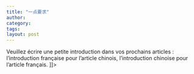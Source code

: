 ```yaml
---
title: "一点要求"
author:
category: 
tags: 
layout: post
---
```



Veuillez écrire une petite introduction dans vos prochains articles : l’introduction française pour l’article chinois, l’introduction chinoise pour l’article français. ]]>

